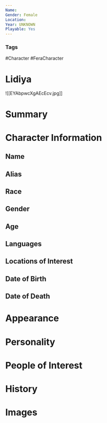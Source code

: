 ```yaml
---
Name: 
Gender: Female
Location: 
Year: UNKNOWN
Playable: Yes
---
```


### Tags
#Character #FeraCharacter 

# Lidiya
![[EYAbpwcXgAEcEcv.jpg]]

# Summary


# Character Information

## Name

## Alias

## Race

## Gender

## Age

## Languages

## Locations of Interest

## Date of Birth

## Date of Death

# Appearance

# Personality

# People of Interest

# History

# Images
